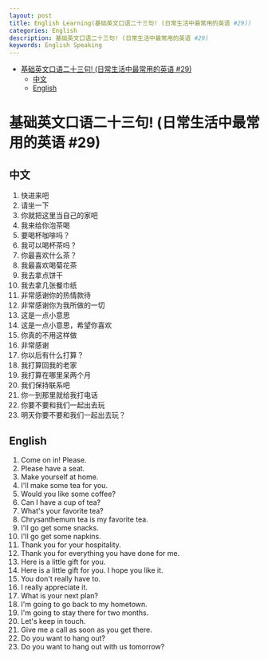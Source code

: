 ```yaml
---
layout: post
title: English Learning(基础英文口语二十三句! (日常生活中最常用的英语 #29))
categories: English
description: 基础英文口语二十三句! (日常生活中最常用的英语 #29)
keywords: English Speaking
---
```


<!-- START doctoc generated TOC please keep comment here to allow auto update -->
<!-- DON'T EDIT THIS SECTION, INSTEAD RE-RUN doctoc TO UPDATE -->


- [基础英文口语二十三句! (日常生活中最常用的英语 #29)](#%E5%9F%BA%E7%A1%80%E8%8B%B1%E6%96%87%E5%8F%A3%E8%AF%AD%E4%BA%8C%E5%8D%81%E4%B8%89%E5%8F%A5-%E6%97%A5%E5%B8%B8%E7%94%9F%E6%B4%BB%E4%B8%AD%E6%9C%80%E5%B8%B8%E7%94%A8%E7%9A%84%E8%8B%B1%E8%AF%AD-29)
  - [中文](#%E4%B8%AD%E6%96%87)
  - [English](#english)

<!-- END doctoc generated TOC please keep comment here to allow auto update -->

# 基础英文口语二十三句! (日常生活中最常用的英语 #29)

## 中文

1. 快进来吧
2. 请坐一下
3. 你就把这里当自己的家吧
4. 我来给你泡茶喝
5. 要喝杯咖啡吗？
6. 我可以喝杯茶吗？
7. 你最喜欢什么茶？
8. 我最喜欢喝菊花茶
9. 我去拿点饼干
10. 我去拿几张餐巾纸
11. 非常感谢你的热情款待
12. 非常感谢你为我所做的一切
13. 这是一点小意思
14. 这是一点小意思，希望你喜欢
15. 你真的不用这样做
16. 非常感谢
17. 你以后有什么打算？
18. 我打算回我的老家
19. 我打算在哪里呆两个月
20. 我们保持联系吧
21. 你一到那里就给我打电话
22. 你要不要和我们一起出去玩
23. 明天你要不要和我们一起出去玩？

## English

1. Come on in! Please.
2. Please have a seat.
3. Make yourself at home.
4. I'll make some tea for you.
5. Would you like some coffee?
6. Can I have a cup of tea?
7. What's your favorite tea?
8. Chrysanthemum tea is my favorite tea.
9. I'll go get some snacks.
10. I'll go get some napkins.
11. Thank you for your hospitality.
12. Thank you for everything you have done for me.
13. Here is a little gift for you.
14. Here is a little gift for you. I hope you like it.
15. You don't really have to.
16. I really appreciate it.
17. What is your next plan?
18. I'm going to go back to my hometown.
19. I'm going to stay there for two months.
20. Let's keep in touch.
21. Give me a call as soon as you get there.
22. Do you want to hang out?
23. Do you want to hang out with us tomorrow?
